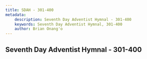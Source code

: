 ```yaml
---
title: SDAH - 301-400
metadata:
    description: Seventh Day Adventist Hymnal - 301-400
    keywords: Seventh Day Adventist Hymnal, 301-400
    author: Brian Onang'o
---
```



## Seventh Day Adventist Hymnal - 301-400
  